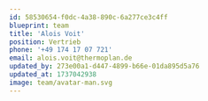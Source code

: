 ```yaml
---
id: 58530654-f0dc-4a38-890c-6a277ce3c4ff
blueprint: team
title: 'Alois Voit'
position: Vertrieb
phone: '+49 174 17 07 721'
email: alois.voit@thermoplan.de
updated_by: 273e00a1-d447-4899-b66e-01da895d5a76
updated_at: 1737042938
image: team/avatar-man.svg
---
```

